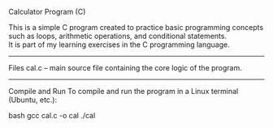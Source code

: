 Calculator Program (C)

This is a simple C program created to practice basic programming concepts such as loops, arithmetic operations, and conditional statements.  
It is part of my learning exercises in the C programming language.

---

Files
cal.c – main source file containing the core logic of the program.

---

Compile and Run
To compile and run the program in a Linux terminal (Ubuntu, etc.):

bash
gcc cal.c -o cal
./cal
